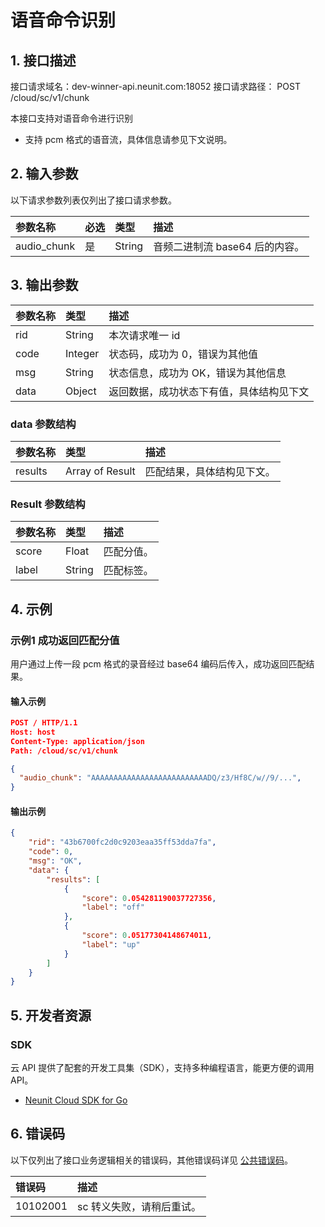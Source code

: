 # 语音命令识别

## 1. 接口描述

接口请求域名：dev-winner-api.neunit.com:18052
接口请求路径： POST /cloud/sc/v1/chunk

本接口支持对语音命令进行识别
- 支持 pcm 格式的语音流，具体信息请参见下文说明。

## 2. 输入参数

以下请求参数列表仅列出了接口请求参数。

| 参数名称   | 必选 | 类型    | 描述                                                         |
| :--------- | :--- | :------ | :----------------------------------------------------------- |
| audio_chunk       | 是   | String  | 音频二进制流 base64 后的内容。|

## 3. 输出参数

| 参数名称   | 类型   | 描述                      |
| :--------- | :----- | :------------------------ |
| rid | String | 本次请求唯一 id |
| code | Integer | 状态码，成功为 0，错误为其他值 | 
| msg | String | 状态信息，成功为 OK，错误为其他信息 | 
| data | Object | 返回数据，成功状态下有值，具体结构见下文 |

### data 参数结构

| 参数名称   | 类型   | 描述                      |
| :--------- | :----- | :------------------------ |
| results | Array of Result | 匹配结果，具体结构见下文。|

### Result 参数结构

| 参数名称   | 类型   | 描述                      |
| :--------- | :----- | :------------------------ |
| score | Float | 匹配分值。|
| label | String | 匹配标签。|

## 4. 示例

### 示例1 成功返回匹配分值

用户通过上传一段 pcm 格式的录音经过 base64 编码后传入，成功返回匹配结果。

#### 输入示例

```json
POST / HTTP/1.1
Host: host
Content-Type: application/json
Path: /cloud/sc/v1/chunk

{
  "audio_chunk": "AAAAAAAAAAAAAAAAAAAAAAAAAADQ/z3/Hf8C/w//9/...",
}
```



#### 输出示例

```json
{
    "rid": "43b6700fc2d0c9203eaa35ff53dda7fa",
    "code": 0,
    "msg": "OK",
    "data": {
        "results": [
            {
                "score": 0.054281190037727356,
                "label": "off"
            },
            {
                "score": 0.05177304148674011,
                "label": "up"
            }
        ]
    }
}
```



## 5. 开发者资源

### SDK

云 API 提供了配套的开发工具集（SDK），支持多种编程语言，能更方便的调用 API。
- [Neunit Cloud SDK for Go](https://neunit.coding.net/p/kms/d/cloud-sdk-go/git)


## 6. 错误码

以下仅列出了接口业务逻辑相关的错误码，其他错误码详见 [公共错误码](../error/%E5%85%AC%E5%85%B1%E9%94%99%E8%AF%AF%E7%A0%81.md)。

| 错误码                                    | 描述                                                         |
| :---------------------------------------- | :----------------------------------------------------------- |
| 10102001                                  |  sc 转义失败，请稍后重试。                                   |         
